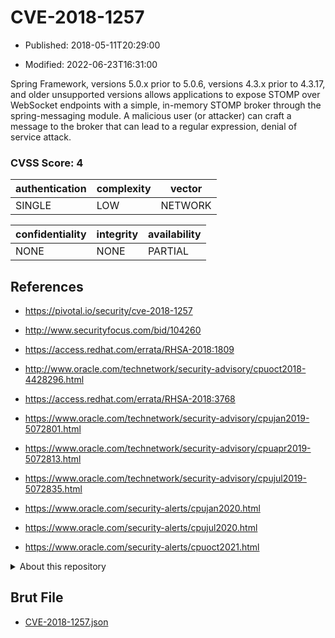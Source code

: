 # CVE-2018-1257

- Published: 2018-05-11T20:29:00

- Modified: 2022-06-23T16:31:00

Spring Framework, versions 5.0.x prior to 5.0.6, versions 4.3.x prior to 4.3.17, and older unsupported versions allows applications to expose STOMP over WebSocket endpoints with a simple, in-memory STOMP broker through the spring-messaging module. A malicious user (or attacker) can craft a message to the broker that can lead to a regular expression, denial of service attack.

### CVSS Score: **4**

| authentication | complexity | vector |
| --- | --- | --- |
| SINGLE | LOW | NETWORK |

| confidentiality | integrity | availability |
| --- | --- | --- |
| NONE | NONE | PARTIAL |

## References

* https://pivotal.io/security/cve-2018-1257

* http://www.securityfocus.com/bid/104260

* https://access.redhat.com/errata/RHSA-2018:1809

* http://www.oracle.com/technetwork/security-advisory/cpuoct2018-4428296.html

* https://access.redhat.com/errata/RHSA-2018:3768

* https://www.oracle.com/technetwork/security-advisory/cpujan2019-5072801.html

* https://www.oracle.com/technetwork/security-advisory/cpuapr2019-5072813.html

* https://www.oracle.com/technetwork/security-advisory/cpujul2019-5072835.html

* https://www.oracle.com/security-alerts/cpujan2020.html

* https://www.oracle.com/security-alerts/cpujul2020.html

* https://www.oracle.com/security-alerts/cpuoct2021.html

<details>
<summary>About this repository</summary> 

  This repository is part of the project [Live Hack CVE](https://github.com/Live-Hack-CVE). Main website can be found [www.live-hack.org](https://www.live-hack.org) 
  
  Made by [Sn0wAlice](https://github.com/Sn0wAlice) for the people that care about security and need to have a feed of the latest CVEs. Hope you enjoy it, don't forget to star the repo and follow me on [Twitter](https://twitter.com/Sn0wAlice) and [Github](https://github.com/Sn0wAlice). And that is my [personnal website](https://www.alice-snow.me/)

  - [Home Page](https://github.com/Live-Hack-CVE)
  - [Framework](https://github.com/Live-Hack-CVE/cve-framework)
  - [CVE database](https://github.com/Live-Hack-CVE/full_database)
  - [Changelog](https://github.com/Live-Hack-CVE/Changelog)
</details>

## Brut File

* [CVE-2018-1257.json](https://raw.githubusercontent.com/Live-Hack-CVE/full_database/main/cves/2018/CVE-2018-1257.json)


